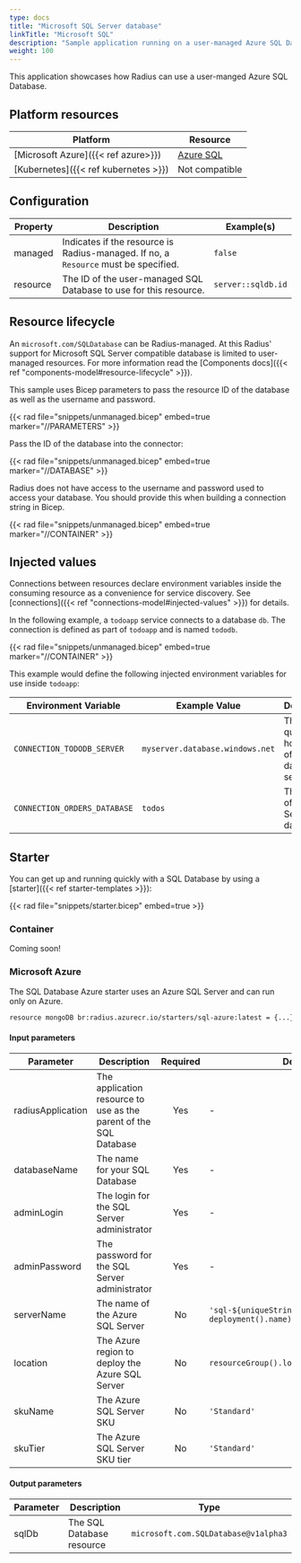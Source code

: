 ```yaml
---
type: docs
title: "Microsoft SQL Server database"
linkTitle: "Microsoft SQL"
description: "Sample application running on a user-managed Azure SQL Database"
weight: 100
---
```


This application showcases how Radius can use a user-manged Azure SQL Database. 


## Platform resources

| Platform                             | Resource                                                       |
| ------------------------------------ | -------------------------------------------------------------- |
| [Microsoft Azure]({{< ref azure>}})  | [Azure SQL](https://docs.microsoft.com/en-us/azure/azure-sql/) |
| [Kubernetes]({{< ref kubernetes >}}) | Not compatible                                                 |

## Configuration

| Property | Description                                                                         | Example(s)         |
| -------- | ----------------------------------------------------------------------------------- | ------------------ |
| managed  | Indicates if the resource is Radius-managed. If no, a `Resource` must be specified. | `false`            |
| resource | The ID of the user-managed SQL Database to use for this resource.                  | `server::sqldb.id` |

## Resource lifecycle

An `microsoft.com/SQLDatabase` can be Radius-managed. At this Radius' support for Microsoft SQL Server compatible database is limited to user-managed resources. For more information read the [Components docs]({{< ref "components-model#resource-lifecycle" >}}).

This sample uses Bicep parameters to pass the resource ID of the database as well as the username and password.

{{< rad file="snippets/unmanaged.bicep" embed=true marker="//PARAMETERS" >}}

Pass the ID of the database into the connector:

{{< rad file="snippets/unmanaged.bicep" embed=true marker="//DATABASE" >}}

Radius does not have access to the username and password used to access your database. You should provide this when building a connection string in Bicep.

{{< rad file="snippets/unmanaged.bicep" embed=true marker="//CONTAINER" >}}

## Injected values

Connections between resources declare environment variables inside the consuming resource as a convenience for service discovery. See [connections]({{< ref "connections-model#injected-values" >}}) for details.

In the following example, a `todoapp` service connects to a database `db`. The connection is defined as part of `todoapp` and is named `tododb`.

{{< rad file="snippets/unmanaged.bicep" embed=true marker="//CONTAINER" >}}

This example would define the following injected environment variables for use inside `todoapp`:

| Environment Variable         | Example Value                   | Description                                          |
| ---------------------------- | ------------------------------- | ---------------------------------------------------- |
| `CONNECTION_TODODB_SERVER`   | `myserver.database.windows.net` | The fully-qualified hostname of the database server. |
| `CONNECTION_ORDERS_DATABASE` | `todos`                         | The name of the SQL Server database.                 |

## Starter

You can get up and running quickly with a SQL Database by using a [starter]({{< ref starter-templates >}}):

{{< rad file="snippets/starter.bicep" embed=true >}}

### Container

Coming soon!

### Microsoft Azure

The SQL Database Azure starter uses an Azure SQL Server and can run only on Azure.

```sh
resource mongoDB br:radius.azurecr.io/starters/sql-azure:latest = {...}
```

#### Input parameters

| Parameter | Description | Required | Default |
|-----------|-------------|:--------:|---------|
| radiusApplication | The application resource to use as the parent of the SQL Database | Yes | - |
| databaseName | The name for your SQL Database | Yes | - |
| adminLogin | The login for the SQL Server administrator | Yes | - |
| adminPassword | The password for the SQL Server administrator | Yes | - |
| serverName | The name of the Azure SQL Server | No | `'sql-${uniqueString(resourceGroup().id, deployment().name)}'` |
| location | The Azure region to deploy the Azure SQL Server | No | `resourceGroup().location` |
| skuName | The Azure SQL Server SKU | No | `'Standard'` |
| skuTier | The Azure SQL Server SKU tier | No | `'Standard'` |

#### Output parameters

| Parameter | Description | Type |
|----------|-------------|------|
| sqlDb | The SQL Database resource | `microsoft.com.SQLDatabase@v1alpha3` |
